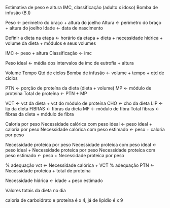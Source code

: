 Estimativa de peso e altura
IMC, classificação (adulto x idoso)
Bomba de infusão (B.I)

Peso                <-   perímetro do braço + altura do joelho
Altura              <-   perímetro do braço + altura do joelho
Idade               <-   data de nascimento

Definir a dieta na etapa <- horário da etapa + dieta + necessidade hídrica + volume da dieta 
    + módulos e seus volumes

IMC                 <-   peso + altura
Classificação       <-   imc

Peso ideal          <-   média dos intervalos de imc de eutrofia + altura

Volume
Tempo
Qtd de ciclos
Bomba de infusão    <-   volume + tempo + qtd de ciclos

PTN                 <-   porção de proteína da dieta (dieta + volume)
MP                  <-   módulo de proteína
Total de proteína   <-   PTN + MP

VCT                 <-   vct da dieta + vct do módulo de proteína
CHO                 <-   cho da dieta
LIP                 <-   lip da dieta
FIBRAS              <-   fibras da dieta
MF                  <-   módulo de fibra
Total fibras        <-   fibras da dieta + módulo de fibra

Caloria por peso
Necessidade calórica com peso ideal <- peso ideal + caloria por peso
Necessidade calórica com peso estimado <-  peso + caloria por peso

Necessidade proteíca por peso
Necessidade proteíca com peso ideal <- peso ideal + Necessidade proteíca por peso
Necessidade proteíca com peso estimado <-  peso + Necessidade proteíca por peso

% adequação vct      <- Necessidade calórica + VCT
% adequação PTN      <- Necessidade proteíca + total de proteína

Necessidade hídrica  <- idade + peso estimado


Valores totais da dieta no dia


caloria de carboidrato e proteína é x 4, já de lipídio é x 9